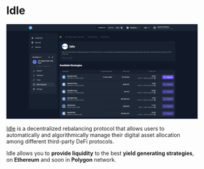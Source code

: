# Idle

![](../../../.gitbook/assets/idle.png)

[Idle](https://idle.finance/) is a decentralized rebalancing protocol that allows users to automatically and algorithmically manage their digital asset allocation among different third-party DeFi protocols.

Idle allows you to **provide liquidity** to the best **yield generating strategies**, on **Ethereum** and soon in **Polygon** network.
